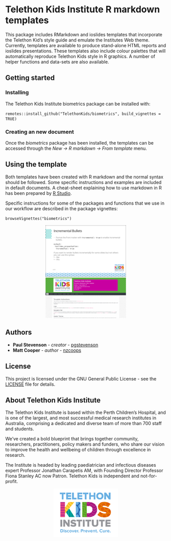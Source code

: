 Telethon Kids Institute R markdown templates
================

<!-- README.md is generated from README.Rmd. Please edit that file -->

This package includes RMarkdown and ioslides templates that incorporate
the Telethon Kid’s style guide and emulate the Institutes Web theme.
Currently, templates are available to produce stand-alone HTML reports
and ioslides presentations. These templates also include colour palettes
that will automatically reproduce Telethon Kids style in R graphics. A
number of helper functions and data-sets are also available.

## Getting started

### Installing

The Telethon Kids Institute biometrics package can be installed with:

    remotes::install_github("TelethonKids/biometrics", build_vignettes = TRUE)

### Creating an new document

Once the *biometrics* package has been installed, the templates can be
accessed through the *New -\> R markdown -\> From template* menu.

## Using the template

Both templates have been created with R markdown and the normal syntax
should be followed. Some specific instructions and examples are included
in default documents. A cheat-sheet explaining how to use markdown in R
has been prepared by [R
Studio](https://www.rstudio.com/resources/cheatsheets/).

Specific instructions for some of the packages and functions that we use
in our workflow are described in the package vignettes:

    browseVignettes("biometrics")

<p align="center">

<img src="figs/ioslides.png"  width="50%" height="50%">
<img src="figs/report.png"  width="50%" height="50%">

</p>

## Authors

  - **Paul Stevenson** - *creator* -
    [pgstevenson](https://github.com/pgstevenson)
  - **Matt Cooper** - *author* - [nzcoops](https://github.com/nzcoops)

## License

This project is licensed under the GNU General Public License - see the
[LICENSE](LICENSE) file for details.

## About Telethon Kids Institute

The Telethon Kids Institute is based within the Perth Children’s
Hospital, and is one of the largest, and most successful medical
research institutes in Australia, comprising a dedicated and diverse
team of more than 700 staff and students.

We’ve created a bold blueprint that brings together community,
researchers, practitioners, policy makers and funders, who share our
vision to improve the health and wellbeing of children through
excellence in research.

The Institute is headed by leading paediatrician and infectious diseases
expert Professor Jonathan Carapetis AM, with Founding Director Professor
Fiona Stanley AC now Patron. Telethon Kids is independent and
not-for-profit.

<p align="center">

<img src="figs/logo800.jpg"  width="40%" height="40%">

</p>
